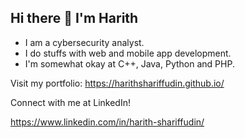 ## Hi there 👋 I'm Harith

- I am a cybersecurity analyst.
- I do stuffs with web and mobile app development.
- I'm somewhat okay at C++, Java, Python and PHP.

Visit my portfolio: https://harithshariffudin.github.io/

Connect with me at LinkedIn!

https://www.linkedin.com/in/harith-shariffudin/
